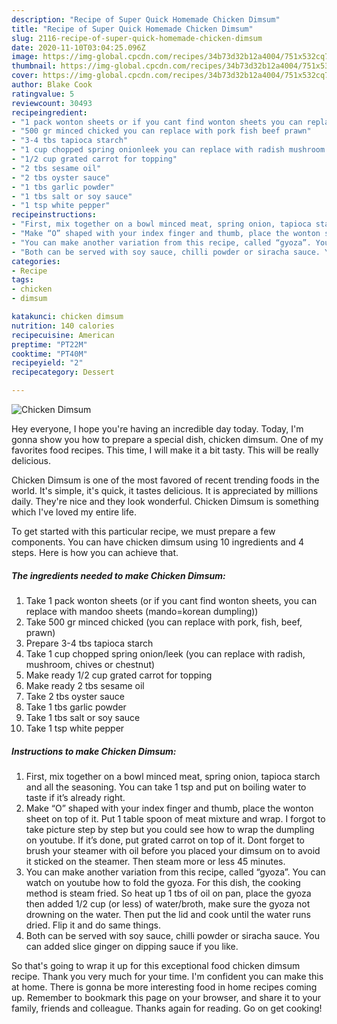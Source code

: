 ```yaml
---
description: "Recipe of Super Quick Homemade Chicken Dimsum"
title: "Recipe of Super Quick Homemade Chicken Dimsum"
slug: 2116-recipe-of-super-quick-homemade-chicken-dimsum
date: 2020-11-10T03:04:25.096Z
image: https://img-global.cpcdn.com/recipes/34b73d32b12a4004/751x532cq70/chicken-dimsum-recipe-main-photo.jpg
thumbnail: https://img-global.cpcdn.com/recipes/34b73d32b12a4004/751x532cq70/chicken-dimsum-recipe-main-photo.jpg
cover: https://img-global.cpcdn.com/recipes/34b73d32b12a4004/751x532cq70/chicken-dimsum-recipe-main-photo.jpg
author: Blake Cook
ratingvalue: 5
reviewcount: 30493
recipeingredient:
- "1 pack wonton sheets or if you cant find wonton sheets you can replace with mandoo sheets mandokorean dumpling"
- "500 gr minced chicked you can replace with pork fish beef prawn"
- "3-4 tbs tapioca starch"
- "1 cup chopped spring onionleek you can replace with radish mushroom chives or chestnut"
- "1/2 cup grated carrot for topping"
- "2 tbs sesame oil"
- "2 tbs oyster sauce"
- "1 tbs garlic powder"
- "1 tbs salt or soy sauce"
- "1 tsp white pepper"
recipeinstructions:
- "First, mix together on a bowl minced meat, spring onion, tapioca starch and all the seasoning. You can take 1 tsp and put on boiling water to taste if it’s already right."
- "Make “O” shaped with your index finger and thumb, place the wonton sheet on top of it. Put 1 table spoon of meat mixture and wrap. I forgot to take picture step by step but you could see how to wrap the dumpling on youtube. If it’s done, put grated carrot on top of it. Dont forget to brush your steamer with oil before you placed your dimsum on to avoid it sticked on the steamer. Then steam more or less 45 minutes."
- "You can make another variation from this recipe, called “gyoza”. You can watch on youtube how to fold the gyoza. For this dish, the cooking method is steam fried. So heat up 1 tbs of oil on pan, place the gyoza then added 1/2 cup (or less) of water/broth, make sure the gyoza not drowning on the water. Then put the lid and cook until the water runs dried. Flip it and do same things."
- "Both can be served with soy sauce, chilli powder or siracha sauce. You can added slice ginger on dipping sauce if you like."
categories:
- Recipe
tags:
- chicken
- dimsum

katakunci: chicken dimsum 
nutrition: 140 calories
recipecuisine: American
preptime: "PT22M"
cooktime: "PT40M"
recipeyield: "2"
recipecategory: Dessert

---
```



![Chicken Dimsum](https://img-global.cpcdn.com/recipes/34b73d32b12a4004/751x532cq70/chicken-dimsum-recipe-main-photo.jpg)

Hey everyone, I hope you're having an incredible day today. Today, I'm gonna show you how to prepare a special dish, chicken dimsum. One of my favorites food recipes. This time, I will make it a bit tasty. This will be really delicious.

Chicken Dimsum is one of the most favored of recent trending foods in the world. It's simple, it's quick, it tastes delicious. It is appreciated by millions daily. They're nice and they look wonderful. Chicken Dimsum is something which I've loved my entire life.




To get started with this particular recipe, we must prepare a few components. You can have chicken dimsum using 10 ingredients and 4 steps. Here is how you can achieve that.

<!--inarticleads1-->

##### The ingredients needed to make Chicken Dimsum:

1. Take 1 pack wonton sheets (or if you cant find wonton sheets, you can replace with mandoo sheets (mando=korean dumpling))
1. Take 500 gr minced chicked (you can replace with pork, fish, beef, prawn)
1. Prepare 3-4 tbs tapioca starch
1. Take 1 cup chopped spring onion/leek (you can replace with radish, mushroom, chives or chestnut)
1. Make ready 1/2 cup grated carrot for topping
1. Make ready 2 tbs sesame oil
1. Take 2 tbs oyster sauce
1. Take 1 tbs garlic powder
1. Take 1 tbs salt or soy sauce
1. Take 1 tsp white pepper




<!--inarticleads2-->

##### Instructions to make Chicken Dimsum:

1. First, mix together on a bowl minced meat, spring onion, tapioca starch and all the seasoning. You can take 1 tsp and put on boiling water to taste if it’s already right.
1. Make “O” shaped with your index finger and thumb, place the wonton sheet on top of it. Put 1 table spoon of meat mixture and wrap. I forgot to take picture step by step but you could see how to wrap the dumpling on youtube. If it’s done, put grated carrot on top of it. Dont forget to brush your steamer with oil before you placed your dimsum on to avoid it sticked on the steamer. Then steam more or less 45 minutes.
1. You can make another variation from this recipe, called “gyoza”. You can watch on youtube how to fold the gyoza. For this dish, the cooking method is steam fried. So heat up 1 tbs of oil on pan, place the gyoza then added 1/2 cup (or less) of water/broth, make sure the gyoza not drowning on the water. Then put the lid and cook until the water runs dried. Flip it and do same things.
1. Both can be served with soy sauce, chilli powder or siracha sauce. You can added slice ginger on dipping sauce if you like.




So that's going to wrap it up for this exceptional food chicken dimsum recipe. Thank you very much for your time. I'm confident you can make this at home. There is gonna be more interesting food in home recipes coming up. Remember to bookmark this page on your browser, and share it to your family, friends and colleague. Thanks again for reading. Go on get cooking!
